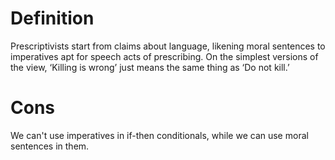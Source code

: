 # Definition

Prescriptivists start from claims about language, likening moral sentences to imperatives apt for speech acts of prescribing. On the simplest versions of the view,  ‘Killing is wrong’ just means the same thing as ‘Do not kill.’ 

# Cons

We can't use imperatives in if-then conditionals, while we can use moral sentences in them.